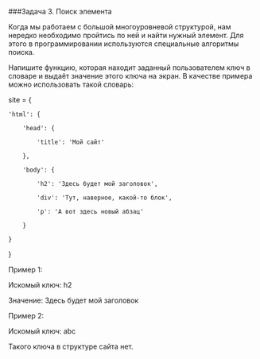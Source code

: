 ###Задача 3. Поиск элемента

Когда мы работаем с большой многоуровневой структурой, нам нередко необходимо пройтись по ней и найти нужный элемент. Для этого в программировании используются специальные алгоритмы поиска.

Напишите функцию, которая находит заданный пользователем ключ в словаре и выдаёт значение этого ключа на экран. В качестве примера можно использовать такой словарь:



site = {

    'html': {

        'head': {

            'title': 'Мой сайт'

        },

        'body': {

            'h2': 'Здесь будет мой заголовок',

            'div': 'Тут, наверное, какой-то блок',

            'p': 'А вот здесь новый абзац'

        }

    }

}



Пример 1:

Искомый ключ: h2



Значение: Здесь будет мой заголовок



Пример 2:

Искомый ключ: abc



Такого ключа в структуре сайта нет.